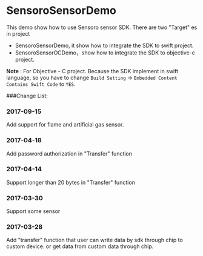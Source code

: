 # SensoroSensorDemo
This demo show how to use Sensoro sensor SDK. There are two "Target" es in project

* SensoroSensorDemo, it show how to integrate the SDK to swift project. 
* SensoroSensorOCDemo，show how to integrate the SDK to objective-c project. 

**Note** : For Objective - C project. Because the SDK implement in swift language, so you have to change `Build Setting` -> `Embedded Content Contains Swift Code` to `YES`.

###Change List:

### 2017-09-15
Add support for flame and artificial gas sensor.

### 2017-04-18 
Add password authorization in "Transfer" function

### 2017-04-14
Support longer than 20 bytes in "Transfer" function

### 2017-03-30
Support some sensor

### 2017-03-28
Add "transfer" function that user can write data by sdk through chip to custom device. or get data from custom data through chip.
